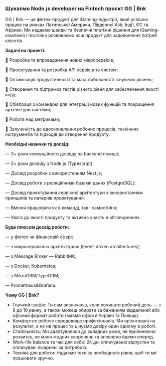### **Шукаємо Node.js developer на Fintech проєкт GG | Bnk**

  
GG | Bnk — це фінтех-продукт для iGaming-індустрії, який успішно працює на ринках Латинської Америки, Південної Азії, Індії, ЄС та Африки. Ми надаємо швидкі та безпечні платіжні рішення для iGaming-компаній і постійно розвиваємо наш продукт для задоволення потреб клієнтів.

**Задачі на проекті:**

**🔸** Розробка та впровадження нових мікросервісів;

🔸 Проектування та розробка API сервісів та систем;

🔸 Оптимізація продуктивності та масштабованості існуючих рішень;

🔸 Створення та підтримка тестів різного рівня для забезпечення якості коду;

🔸 Співпраця з командою для інтеграції нових функцій та покращення архітектури
системи;

🔸 Робота над метриками;

🔸 Залученість до вдосконалення робочих процесів, технічних інструментів та
підходів до створення продукту.

**Необхідні навички та досвід:**

— 3+ роки комерційного досвіду на backend позиції;

— 2+ роки досвіду з Node.js (Typescript);

— Досвід розробки з використанням Nest.js;

— Досвід роботи з реляційними базами даних (PostgreSQL);

— Досвід проектування сервісної архітектури з використанням принципів та
патернів проектування;

— Вміння працювати як в команді, так і самостійно;

— Увага до якості продукту та активна участь в обговореннях.

**Буде плюсом досвід роботи:**

— у фінтех чи фінансовій сфері;

— з мікросервісною архітектурою (Event-driven architectures);

— з Message Broker — RabbitMQ;

— з Docker, Kubernetes;

— з MikroORM/TypeORM;

— Prometheus&Grafana.

**Чому GG | Bnk?**

  * Гнучкий графік: Ти сам визначаєш, коли починати робочий день — з 8 до 10 ранку, а також можеш обирати за бажанням віддалений або офісний формат роботи (маємо офіси в Україні та Польщі).
  * Комфортне робоче середовище професіоналів. Ми орієнтовані на результат, а не на процес та цінуємо довіру один одному в роботі.
  * Стабільність: Ми адаптувалися до складних умов, не припиняючи розвитку, не мали жодних скорочень та впевнено йдемо вперед.
  * Work-life balance та час для себе: 24 дні оплачуваної відпустки та оплачувані лікарняні за потребою.
  * Техніка для роботи: Надаємо техніку необхідного рівня, щоб ти міг працювати зручно.